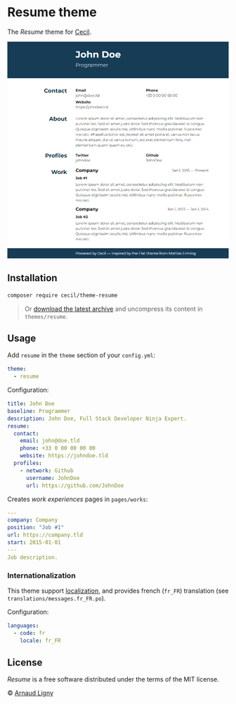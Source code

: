 # Resume theme

The _Resume_ theme for [Cecil](https://cecil.app).

![Demo screenshot](docs/screenshot.png)

## Installation

```bash
composer require cecil/theme-resume
```

> Or [download the latest archive](https://github.com/Cecilapp/theme-resume/releases/latest/) and uncompress its content in `themes/resume`.

## Usage

Add `resume` in the `theme` section of your `config.yml`:

```yaml
theme:
  - resume
```

Configuration:

```yaml
title: John Doe
baseline: Programmer
description: John Doe, Full Stack Developer Ninja Expert.
resume:
  contact:
    email: john@doe.tld
    phone: +33 0 00 00 00 00
    website: https://johndoe.tld
  profiles:
    - network: Github
      username: JohnDoe
      url: https://github.com/JohnDoe
```

Creates _work experiences_ pages in `pages/works`:

```yaml
---
company: Company
position: "Job #1"
url: https://company.tld
start: 2015-01-01
---
Job description.
```

### Internationalization

This theme support [localization](https://cecil.app/documentation/templates/#localization), and provides french (`fr_FR`) translation (see `translations/messages.fr_FR.po`).

Configuration:

```yaml
languages:
  - code: fr
    locale: fr_FR
```

## License

 _Resume_ is a free software distributed under the terms of the MIT license.

© [Arnaud Ligny](https://arnaudligny.fr)
